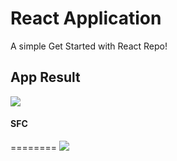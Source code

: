 # React Application

A simple Get Started with React Repo!


## App Result
<img src="https://user-images.githubusercontent.com/58719230/87876866-79c13900-c9f8-11ea-891d-6b74ea53c3a3.png">


#### SFC
========
<img src="https://user-images.githubusercontent.com/58719230/87902846-3f977c00-ca78-11ea-987b-b58b3497b73a.png">

